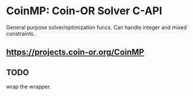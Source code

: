 # CoinMP: Coin-OR Solver C-API
General purpose solver/optimization funcs. Can handle integer and mixed constraints.

## https://projects.coin-or.org/CoinMP

## TODO
wrap the wrapper.
